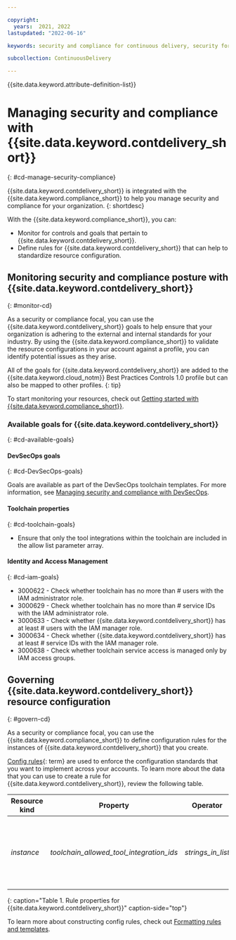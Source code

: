 ```yaml
---

copyright:
  years:  2021, 2022
lastupdated: "2022-06-16"

keywords: security and compliance for continuous delivery, security for continuous delivery, compliance for continuous delivery

subcollection: ContinuousDelivery

---
```


{{site.data.keyword.attribute-definition-list}}

# Managing security and compliance with {{site.data.keyword.contdelivery_short}}
{: #cd-manage-security-compliance}

{{site.data.keyword.contdelivery_short}} is integrated with the {{site.data.keyword.compliance_short}} to help you manage security and compliance for your organization. 
{: shortdesc}

With the {{site.data.keyword.compliance_short}}, you can:
- Monitor for controls and goals that pertain to {{site.data.keyword.contdelivery_short}}.
- Define rules for {{site.data.keyword.contdelivery_short}} that can help to standardize resource configuration.

## Monitoring security and compliance posture with {{site.data.keyword.contdelivery_short}}
{: #monitor-cd}

As a security or compliance focal, you can use the {{site.data.keyword.contdelivery_short}} goals to help ensure that your organization is adhering to the external and internal standards for your industry. By using the {{site.data.keyword.compliance_short}} to validate the resource configurations in your account against a profile, you can identify potential issues as they arise.

All of the goals for {{site.data.keyword.contdelivery_short}} are added to the {{site.data.keyword.cloud_notm}} Best Practices Controls 1.0 profile but can also be mapped to other profiles.
{: tip}

To start monitoring your resources, check out [Getting started with {{site.data.keyword.compliance_short}}](/docs/security-compliance?topic=security-compliance-getting-started).

### Available goals for {{site.data.keyword.contdelivery_short}}
{: #cd-available-goals}

#### DevSecOps goals
{: #cd-DevSecOps-goals}

Goals are available as part of the DevSecOps toolchain templates. For more information, see [Managing security and compliance with DevSecOps](/docs/devsecops?topic=devsecops-scc-manage-cd).

#### Toolchain properties
{: #cd-toolchain-goals}

- Ensure that only the tool integrations within the toolchain are included in the allow list parameter array.

#### Identity and Access Management
{: #cd-iam-goals}

- 3000622 - Check whether toolchain has no more than # users with the IAM administrator role.
- 3000629 - Check whether toolchain has no more than # service IDs with the IAM administrator role.
- 3000633 - Check whether {{site.data.keyword.contdelivery_short}} has at least # users with the IAM manager role.
- 3000634 - Check whether {{site.data.keyword.contdelivery_short}} has at least # service IDs with the IAM manager role.
- 3000638 - Check whether toolchain service access is managed only by IAM access groups.

## Governing {{site.data.keyword.contdelivery_short}} resource configuration
{: #govern-cd}

As a security or compliance focal, you can use the {{site.data.keyword.compliance_short}} to define configuration rules for the instances of {{site.data.keyword.contdelivery_short}} that you create.

[Config rules](#x3084914){: term} are used to enforce the configuration standards that you want to implement across your accounts. To learn more about the data that you can use to create a rule for {{site.data.keyword.contdelivery_short}}, review the following table.

| Resource kind | Property | Operator | Value | Description |
|---------------|----------|---------------|-------|-------------|
| *instance* | *toolchain_allowed_tool_integration_ids* | *strings_in_list* | [Services that can be added to the list](https://github.com/open-toolchain/sdk/wiki/services.md){: external} | An array list of Strings that indicates the tools that can be bound to a toolchain. |
{: caption="Table 1. Rule properties for {{site.data.keyword.contdelivery_short}}" caption-side="top"}

To learn more about constructing config rules, check out [Formatting rules and templates](/docs/security-compliance?topic=security-compliance-formatting-rules-templates).
